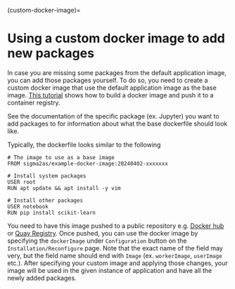 (custom-docker-image)=

# Using a custom docker image to add new packages
In case you are missing some packages from the default application image, you can add those packages yourself.
To do so, you need to create a custom docker image that use the default application image as the base image.
[This tutorial](https://docs.docker.com/get-started/part2/) shows how to build a docker image and push it to a container registry.

See the documentation of the specific package (ex. Jupyter) you want to add packages to for information about what the base dockerfile should look like.

Typically, the dockerfile looks similar to the following
```
# The image to use as a base image
FROM sigma2as/example-docker-image:20240402-xxxxxxx

# Install system packages
USER root
RUN apt update && apt install -y vim

# Install other packages
USER notebook
RUN pip install scikit-learn
```

You need to have this image pushed to a public repository e.g. [Docker hub](https://hub.docker.com/) or [Quay Registry](https://quay.io).
Once pushed, you can use the docker image by specifying the `dockerImage` under `Configuration` button on the `Installation/Reconfigure` page.
Note that the exact name of the field may very, but the field name should end with `Image` (ex. `workerImage`, `userImage` etc.).
After specifying your custom image and applying those changes, your image will be used in the given instance of application and have all the newly added packages.

